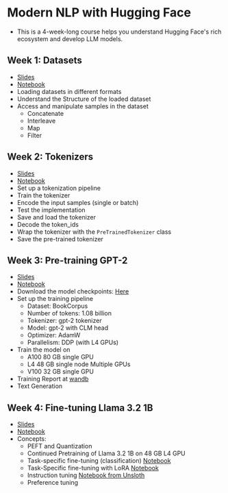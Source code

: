 # Modern NLP with Hugging Face
 - This is a 4-week-long course helps you understand Hugging Face's rich ecosystem and develop LLM models.
## Week 1: Datasets
 - [Slides](https://iitm-pod.slides.com/arunprakash_ai/dlp-lecture-1)
 - [Notebook](https://github.com/Arunprakash-A/Modern-NLP-with-Hugging-Face/blob/main/Notebooks/Datasets.ipynb)
 - Loading datasets in different formats
 - Understand the Structure of the loaded dataset
 - Access and manipulate samples in the dataset
   - Concatenate
   - Interleave
   - Map
   - Filter
## Week 2: Tokenizers
  - [Slides](https://iitm-pod.slides.com/arunprakash_ai/dlp-lecture-2)
  - [Notebook](https://github.com/Arunprakash-A/Modern-NLP-with-Hugging-Face/blob/main/Notebooks/Tokenizer.ipynb)
  - Set up a tokenization pipeline
  - Train the tokenizer
  - Encode the input samples (single or batch)
  - Test the implementation
  - Save and load the tokenizer
  - Decode the token_ids
  - Wrap the tokenizer with the `PreTrainedTokenizer` class
  - Save the pre-trained tokenizer
## Week 3: Pre-training GPT-2 
 - [Slides](https://iitm-pod.slides.com/arunprakash_ai/dlp_nlp_w3?token=5976JyVI)
 - [Notebook](https://github.com/Arunprakash-A/Modern-NLP-with-Hugging-Face/blob/main/Notebooks/PreTraining_GPT.ipynb)
 - Download the model checkpoints: [Here](https://drive.google.com/drive/folders/1DQwmmq9hLtIwfXVMKlYtNu_k9ZS7Nekx?usp=drive_link)
 - Set up the training pipeline
    - Dataset: BookCorpus
    - Number of tokens: 1.08 billion
    - Tokenizer: gpt-2 tokenizer
    - Model: gpt-2 with CLM head
    - Optimizer: AdamW
    - Parallelism: DDP (with L4 GPUs)
 - Train the model on
    - A100 80 GB single GPU
    - L4 48 GB single node Multiple GPUs
    - V100 32 GB single GPU
 - Training Report at [wandb](https://wandb.ai/a-arun283-iit-madras/DLP-GPT2-Node-1/reports/DLP-PreTraining-GPT-2--Vmlldzo5NTgxMTUx)
 - Text Generation
## Week 4: Fine-tuning Llama 3.2 1B
 - [Slides](https://iitm-pod.slides.com/arunprakash_ai/dlp-nlp-w4/fullscreen?token=vmr9TM_Z)
 - [Notebook](https://github.com/Arunprakash-A/Modern-NLP-with-Hugging-Face/blob/main/Notebooks/ContPreTrain-Peft-quantize.ipynb)
 - Concepts:
    - PEFT and Quantization
    - Continued Pretraining of Llama 3.2 1B on 48 GB L4 GPU
    - Task-specific fine-tuning (classification) [Notebook](https://github.com/Arunprakash-A/Modern-NLP-with-Hugging-Face/blob/main/Notebooks/Task-Specific-FineTuning.ipynb)
    - Task-Specific fine-tuning with LoRA [Notebook](https://github.com/Arunprakash-A/Modern-NLP-with-Hugging-Face/blob/main/Notebooks/Task-Specific-FineTuning-LoRA.ipynb)
    - Instruction tuning [Notebook from Unsloth](https://colab.research.google.com/drive/1Ys44kVvmeZtnICzWz0xgpRnrIOjZAuxp?usp=sharing)
    -  Preference tuning 
   
     
